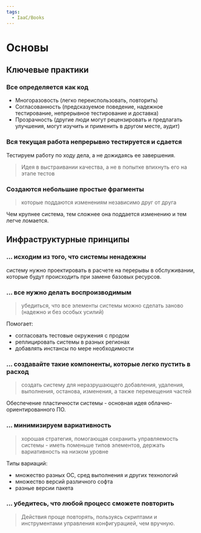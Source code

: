 ```yaml
---
tags:
  - IaaC/Books
---
```

# Основы

## Ключевые практики

### Все определяется как код

- Многоразовость (легко переиспользовать, повторить)
- Согласованность (предсказуемое поведение, надежное тестирование, непрерывное тестирование и доставка)
- Прозрачность (другие люди могут рецензировать и предлагать улучшения, могут изучить и применить в другом месте, аудит)

### Вся текущая работа непрерывно тестируется и сдается

Тестируем работу по ходу дела, а не дожидаясь ее завершения. 

> Идея в выстраивании качества, а не в попытке впихнуть его на этапе тестов

### Создаются небольшие простые фрагменты

> которые поддаются изменениям независимо друг от друга

Чем крупнее система, тем сложнее она поддается изменению и тем легче ломается. 

## Инфраструктурные принципы 

### ... исходим из того, что системы ненадежны

систему нужно проектировать в расчете на перерывы в обслуживании, которые будут происходить при замене базовых ресурсов. 

### ... все нужно делать воспроизводимым 

> убедиться, что все элементы системы можно сделать заново (надежно и без особых усилий)

Помогает: 
- согласовать тестовые окружения с продом 
- реплицировать системы в разных регионах
- добавлять инстансы по мере необходимости 

### ... создавайте такие компоненты, которые легко пустить в расход

> создать систему для неразрушающего добавления, удаления, выполнения, останова, изменения, а также перемещения частей

Обеспечение пластичности системы - основная идея облачно-ориентированного ПО. 

### ... минимизируем вариативность

> хорошая стратегия, помогающая сохранить управляемость системы - иметь поменьше типов элементов, держать вариативность на низком уровне

Типы вариаций: 
- множество разных ОС, сред выполнения и других технологий
- множество версий различного софта
- разные версии пакета

### ... убедитесь, что любой процесс сможете повторить

> Действия проще повторять, пользуясь скриптами и инструментами управления конфигурацией, чем вручную.

